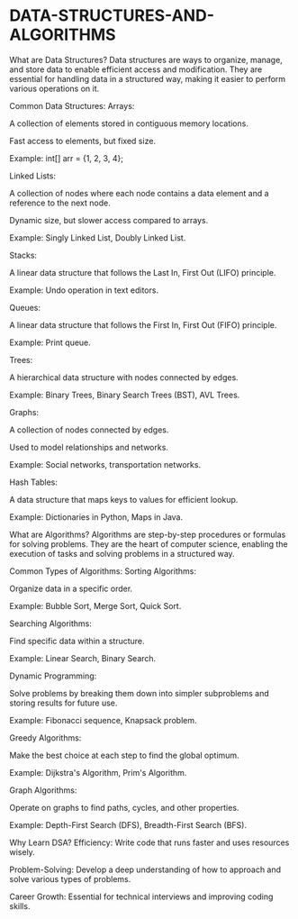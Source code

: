 # DATA-STRUCTURES-AND-ALGORITHMS
What are Data Structures?
Data structures are ways to organize, manage, and store data to enable efficient access and modification. They are essential for handling data in a structured way, making it easier to perform various operations on it.

Common Data Structures:
Arrays:

A collection of elements stored in contiguous memory locations.

Fast access to elements, but fixed size.

Example: int[] arr = {1, 2, 3, 4};

Linked Lists:

A collection of nodes where each node contains a data element and a reference to the next node.

Dynamic size, but slower access compared to arrays.

Example: Singly Linked List, Doubly Linked List.

Stacks:

A linear data structure that follows the Last In, First Out (LIFO) principle.

Example: Undo operation in text editors.

Queues:

A linear data structure that follows the First In, First Out (FIFO) principle.

Example: Print queue.

Trees:

A hierarchical data structure with nodes connected by edges.

Example: Binary Trees, Binary Search Trees (BST), AVL Trees.

Graphs:

A collection of nodes connected by edges.

Used to model relationships and networks.

Example: Social networks, transportation networks.

Hash Tables:

A data structure that maps keys to values for efficient lookup.

Example: Dictionaries in Python, Maps in Java.

What are Algorithms?
Algorithms are step-by-step procedures or formulas for solving problems. They are the heart of computer science, enabling the execution of tasks and solving problems in a structured way.

Common Types of Algorithms:
Sorting Algorithms:

Organize data in a specific order.

Example: Bubble Sort, Merge Sort, Quick Sort.

Searching Algorithms:

Find specific data within a structure.

Example: Linear Search, Binary Search.

Dynamic Programming:

Solve problems by breaking them down into simpler subproblems and storing results for future use.

Example: Fibonacci sequence, Knapsack problem.

Greedy Algorithms:

Make the best choice at each step to find the global optimum.

Example: Dijkstra's Algorithm, Prim's Algorithm.

Graph Algorithms:

Operate on graphs to find paths, cycles, and other properties.

Example: Depth-First Search (DFS), Breadth-First Search (BFS).

Why Learn DSA?
Efficiency: Write code that runs faster and uses resources wisely.

Problem-Solving: Develop a deep understanding of how to approach and solve various types of problems.

Career Growth: Essential for technical interviews and improving coding skills.

